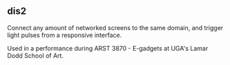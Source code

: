 dis2
---

Connect any amount of networked screens to the same domain, and trigger light pulses from a responsive interface. 

Used in a performance during ARST 3870 - E-gadgets at UGA's Lamar Dodd School of Art.
